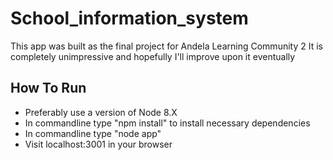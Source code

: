 # School_information_system

This app was built as the final project for Andela Learning Community 2
It is completely unimpressive and hopefully I'll improve upon it eventually

## How To Run
- Preferably use a version of Node 8.X
- In commandline type "npm install" to install necessary dependencies
- In commandline type "node app"
- Visit localhost:3001 in your browser